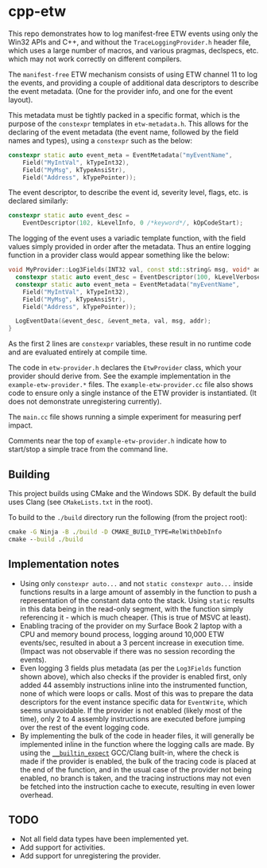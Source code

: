 # cpp-etw

This repo demonstrates how to log manifest-free ETW events using only the Win32
APIs and C++, and without the `TraceLoggingProvider.h` header file, which uses
a large number of macros, and various pragmas, declspecs, etc. which may not
work correctly on different compilers.

The `manifest-free` ETW mechanism consists of using ETW channel 11 to log the
events, and providing a couple of additional data descriptors to describe the
event metadata. (One for the provider info, and one for the event layout).

This metadata must be tightly packed in a specific format, which is
the purpose of the `constexpr` templates in `etw-metadata.h`. This allows for
the declaring of the event metadata (the event name, followed by the field
names and types), using a `constexpr` such as the below:

```cpp
constexpr static auto event_meta = EventMetadata("myEventName",
    Field("MyIntVal", kTypeInt32),
    Field("MyMsg", kTypeAnsiStr),
    Field("Address", kTypePointer));
```

The event descriptor, to describe the event id, severity level, flags, etc.
is declared similarly:

```cpp
constexpr static auto event_desc =
    EventDescriptor(102, kLevelInfo, 0 /*keyword*/, kOpCodeStart);
```

The logging of the event uses a variadic template function, with the field
values simply provided in order after the metadata. Thus an entire logging
function in a provider class would appear something like the below:

```cpp
void MyProvider::Log3Fields(INT32 val, const std::string& msg, void* addr) {
  constexpr static auto event_desc = EventDescriptor(100, kLevelVerbose);
  constexpr static auto event_meta = EventMetadata("myEventName",
    Field("MyIntVal", kTypeInt32),
    Field("MyMsg", kTypeAnsiStr),
    Field("Address", kTypePointer));

  LogEventData(&event_desc, &event_meta, val, msg, addr);
}
```

As the first 2 lines are `constexpr` variables, these result in no runtime code
and are evaluated entirely at compile time.

The code in `etw-provider.h` declares the `EtwProvider` class, which your provider
should derive from. See the example implementation in the `example-etw-provider.*` files. The
`example-etw-provider.cc` file also shows code to ensure only a single instance of the ETW
provider is instantiated. (It does not demonstrate unregistering currently).

The `main.cc` file shows running a simple experiment for measuring perf impact.

Comments near the top of `example-etw-provider.h` indicate how to start/stop a simple trace
from the command line.

## Building

This project builds using CMake and the Windows SDK. By default the build uses
Clang (see `CMakeLists.txt` in the root).

To build to the `./build` directory run the following (from the project root):

```cmd
cmake -G Ninja -B ./build -D CMAKE_BUILD_TYPE=RelWithDebInfo
cmake --build ./build
```

## Implementation notes

- Using only `constexpr auto...` and not `static constexpr auto...` inside
  functions results in a large amount of assembly in the function to push
  a representation of the constant data onto the stack. Using `static` results
  in this data being in the read-only segment, with the function simply
  referencing it - which is much cheaper. (This is true of MSVC at least).
- Enabling tracing of the provider on my Surface Book 2 laptop with a CPU and
  memory bound process, logging around 10,000 ETW events/sec, resulted in
  about a 3 percent increase in execution time. (Impact was not observable if
  there was no session recording the events).
- Even logging 3 fields plus metadata (as per the `Log3Fields` function shown
  above), which also checks if the provider is enabled first, only added 44
  assembly instructions inline into the instrumented function, none of which
  were loops or calls. Most of this was to prepare the data descriptors for
  the event instance specific data for `EventWrite`, which seems unavoidable.
  If the provider is not enabled (likely most of the time), only 2 to 4
  assembly instructions are executed before jumping over the rest of the
  event logging code.
- By implementing the bulk of the code in header files, it will generally be
  implemented inline in the function where the logging calls are made. By using
  the [`__builtin_expect`](https://stackoverflow.com/questions/7346929/what-is-the-advantage-of-gccs-builtin-expect-in-if-else-statements)
  GCC/Clang built-in, where the check is made if the provider is enabled, the
  bulk of the tracing code is placed at the end of the function, and in the usual
  case of the provider not being enabled, no branch is taken, and the tracing
  instructions may not even be fetched into the instruction cache to execute,
  resulting in even lower overhead.

## TODO

- Not all field data types have been implemented yet.
- Add support for activities.
- Add support for unregistering the provider.
